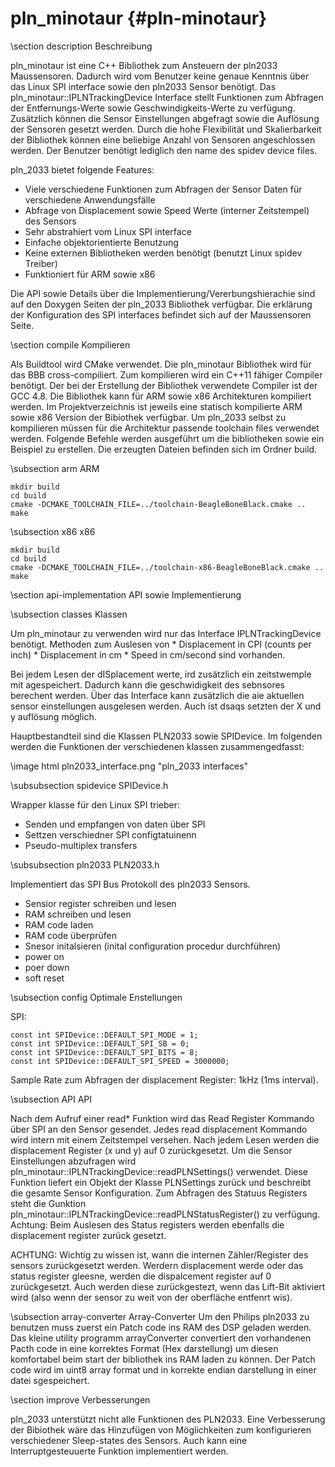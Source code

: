 pln_minotaur {#pln-minotaur}
===

\section description Beschreibung

pln_minotaur ist eine C++ Bibliothek zum Ansteuern der pln2033 Maussensoren. Dadurch wird vom Benutzer keine genaue Kenntnis über das Linux SPI interface sowie den pln2033 Sensor benötigt. Das pln_minotaur::IPLNTrackingDevice Interface stellt Funktionen zum Abfragen der Entfernungs-Werte sowie Geschwindigkeits-Werte zu verfügung. Zusätzlich können die Sensor Einstellungen abgefragt sowie die Auflösung der Sensoren gesetzt werden. Durch die hohe Flexibilität und Skalierbarkeit der Bibliothek können eine beliebige Anzahl von Sensoren angeschlossen werden. Der Benutzer benötigt lediglich den name des spidev device files.

pln_2033 bietet folgende Features:
* Viele verschiedene Funktionen zum Abfragen der Sensor Daten für verschiedene Anwendungsfälle
* Abfrage von Displacement sowie Speed Werte (interner Zeitstempel) des Sensors
* Sehr abstrahiert vom Linux SPI interface
* Einfache objektorientierte Benutzung
* Keine externen Bibliotheken werden benötigt (benutzt Linux spidev Treiber)
* Funktioniert für ARM sowie x86

Die API sowie Details über die Implementierung/Vererbungshierachie sind auf den Doxygen Seiten der pln_2033 Bibliothek verfügbar.
Die erklärung der Konfiguration des SPI interfaces befindet sich auf der Maussensoren Seite.

\section compile Kompilieren

Als Buildtool wird CMake verwendet. Die pln_minotaur Bibliothek wird für das BBB cross-compiliert. Zum kompilieren wird ein C++11 fähiger Compiler benötigt. Der bei der Erstellung der Bibliothek verwendete Compiler ist der GCC 4.8. Die Bibliothek kann für ARM sowie x86 Architekturen kompiliert werden. Im Projektverzeichnis ist jeweils eine statisch kompilierte ARM sowie x86 Version der Bibiothek verfügbar. Um pln_2033 selbst zu kompilieren müssen für die Architektur passende toolchain files verwendet werden. Folgende Befehle werden ausgeführt um die bibliotheken sowie ein Beispiel zu erstellen. Die erzeugten Dateien befinden sich im Ordner build.

\subsection arm ARM

~~~
mkdir build
cd build
cmake -DCMAKE_TOOLCHAIN_FILE=../toolchain-BeagleBoneBlack.cmake ..
make
~~~

\subsection x86 x86

~~~
mkdir build
cd build
cmake -DCMAKE_TOOLCHAIN_FILE=../toolchain-x86-BeagleBoneBlack.cmake ..
make
~~~

\section api-implementation API sowie Implementierung

\subsection classes Klassen

Um pln_minotaur zu verwenden wird nur das Interface IPLNTrackingDevice benötigt. Methoden zum Auslesen von
	 * Displacement in CPI (counts per inch)
	 * Displacement in cm
	 * Speed in cm/second
sind vorhanden.

Bei jedem Lesen der dISplacement werte, ird zusätzlich ein zeitstwemple mit agespeichert. Dadurch kann die geschwidigkeit des sebnsores berechent werden. Über das Interface kann zusätzlich die aie aktuellen sensor einstellungen ausgelesen werden.  Auch ist dsaqs setzten der X und y auflösung möglich.

Hauptbestandteil sind die Klassen PLN2033 sowie SPIDevice. Im folgenden werden die Funktionen der verschiedenen klassen zusammengedfasst:

\image html pln2033_interface.png "pln_2033 interfaces"

\subsubsection spidevice SPIDevice.h

Wrapper klasse für den Linux SPI trieber:
* Senden und empfangen von daten über SPI
* Settzen verschiedner SPI configtatuinenn
* Pseudo-multiplex transfers

\subsubsection pln2033 PLN2033.h

Implementiert das SPI Bus Protokoll des pln2033 Sensors.
* Sensior register schreiben und lesen
* RAM schreiben und lesen
* RAM code laden
* RAM code überprüfen
* Snesor initalsieren (inital configuration procedur durchführen)
* power on
* poer down
* soft reset

\subsection config Optimale Enstellungen

SPI:
~~~
const int SPIDevice::DEFAULT_SPI_MODE = 1;
const int SPIDevice::DEFAULT_SPI_SB = 0;
const int SPIDevice::DEFAULT_SPI_BITS = 8;
const int SPIDevice::DEFAULT_SPI_SPEED = 3000000;
~~~

Sample Rate zum Abfragen der displacement Register: 1kHz (1ms interval).

\subsection API API

Nach dem Aufruf einer read* Funktion wird das Read Register Kommando über SPI an den Sensor gesendet. Jedes read displacement Kommando wird intern mit einem Zeitstempel versehen. Nach jedem Lesen werden die displacement Register (x und y) auf 0 zurückgesetzt. Um die Sensor Einstellungen abzufragen wird pln_minotaur::IPLNTrackingDevice::readPLNSettings() verwendet. Diese Funktion liefert ein Objekt der Klasse PLNSettings zurück und beschreibt die gesamte Sensor Konfiguration. Zum Abfragen des Statuus Registers steht die Gunktion pln_minotaur::IPLNTrackingDevice::readPLNStatusRegister() zu verfügung. Achtung: Beim Auslesen des Status registers werden ebenfalls die displacement register zurück gesetzt.

ACHTUNG: Wichtig zu wissen ist, wann die internen Zähler/Register des sensors zurückgesetzt werden. Werdern displacement werde oder das status register gleesne, werden die dispalcement register auf 0 zurückgesetzt. Auch werden diese zurückgestezt, wenn das Lift-Bit aktiviert wird (also wenn der sensor zu weit von der oberfläche entfenrt wis).

\subsection array-converter Array-Converter
Um den Philips pln2033 zu benutzen muss zuerst ein Patch code ins RAM des DSP geladen werden. Das kleine utility programm arrayConverter convertiert den vorhandenen Pacth code in eine korrektes Format (Hex darstellung) um diesen komfortabel beim start der bibliothek ins RAM laden zu können. Der Patch code wird im uint8 array format und in korrekte endian darstellung in einer datei sgespeichert.

\section improve Verbesserungen

pln_2033 unterstützt nicht alle Funktionen des PLN2033. Eine Verbesserung der Bibiothek wäre das Hinzufügen von Möglichkeiten zum konfigurieren verschiedener Sleep-states des Sensors. Auch kann eine Interruptgesteuuerte Funktion implementiert werden.

